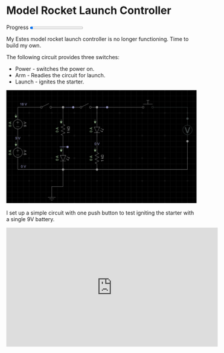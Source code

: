 # Model Rocket Launch Controller

Progress
<progress id="file" value="5" max="100"> 5% </progress>

My Estes model rocket launch controller is no longer functioning. Time to build my own. 

The following circuit provides three switches:
- Power - switches the power on.
- Arm - Readies the circuit for launch.
- Launch - ignites the starter. 

![alt text](./images/rocketlaunchcontrollercircuit.png "Hover")

I set up a simple circuit with one push button to test igniting the starter with a single 9V battery.

<iframe width="560" height="315" src="https://www.youtube.com/embed/e_dRcx35d10" title="YouTube video player" frameborder="0" allow="accelerometer; autoplay; clipboard-write; encrypted-media; gyroscope; picture-in-picture" allowfullscreen></iframe>
